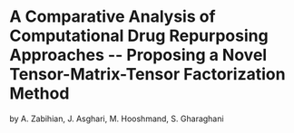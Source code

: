 # A Comparative Analysis of Computational Drug Repurposing Approaches -- Proposing a Novel Tensor-Matrix-Tensor Factorization Method
by A. Zabihian, J. Asghari, M. Hooshmand, S. Gharaghani
